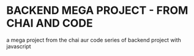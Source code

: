 # BACKEND MEGA PROJECT - FROM CHAI AND CODE

a mega project from the chai aur code series of backend project with javascript
